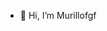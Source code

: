 - 👋 Hi, I’m Murillofgf

<!---
Murillofgf/Murillofgf is a ✨ special ✨ repository because its `README.md` (this file) appears on your GitHub profile.
You can click the Preview link to take a look at your changes.
--->
